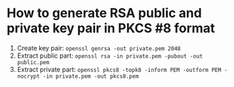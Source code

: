 # How to generate RSA public and private key pair in PKCS #8 format

1. Create key pair: `openssl genrsa -out private.pem 2048`
1. Extract public part: `openssl rsa -in private.pem -pubout -out public.pem`
1. Extract private part: `openssl pkcs8 -topk8 -inform PEM -outform PEM -nocrypt -in private.pem -out pkcs8.pem`

